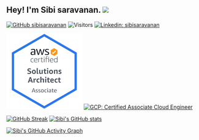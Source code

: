 ## Hey! I'm Sibi saravanan. <img src="https://media.giphy.com/media/hvRJCLFzcasrR4ia7z/giphy.gif" width="25px">  

[![GitHub sibisaravanan](https://img.shields.io/github/followers/sibisaravanan?label=follow&style=social)](https://github.com/sibisaravanan) ![Visitors](https://visitor-badge.glitch.me/badge?page_id=sibisaravanan&left_color=gray&right_color=blue)   [![Linkedin: sibisaravanan](https://img.shields.io/badge/-Sibi%20Saravanan-blue?style=flat-square&logo=Linkedin&logoColor=white&link=https://www.linkedin.com/in/sibisaravanan/)](https://www.linkedin.com/in/sibisaravanan/)  

[![AWS: Certified Solutions Architect Associate](https://github.com/sibisaravanan/sibisaravanan/blob/main/certificates/aws-certified-solutions-architect-associate.png)](https://www.credly.com/badges/715d3888-c750-4ef8-81a9-d2890c695324/public_url)  [![GCP: Certified Associate Cloud Engineer](https://api.accredible.com/v1/frontend/credential_website_embed_image/badge/23256917)](https://api.accredible.com/v1/frontend/credential_website_embed_image/badge/23256917)

[![GitHub Streak](https://github-readme-streak-stats.herokuapp.com?user=sibisaravanan&theme=dark&hide_border=true&date_format=M%20j%5B%2C%20Y%5D)]() [![Sibi's GitHub stats](https://github-readme-stats.vercel.app/api?username=sibisaravanan)]() 

[![Sibi's GitHub Activity Graph](https://activity-graph.herokuapp.com/graph?username=sibisaravanan&theme=xcode)]()
